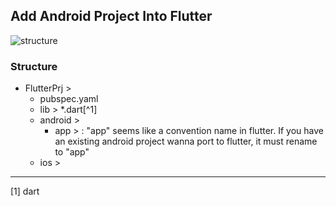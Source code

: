 
## Add Android Project Into Flutter
![structure](https://gordianknot1981.github.io/nxp_note/flutter/flutter_android_structure.png )

### Structure
- FlutterPrj >
	-  pubspec.yaml
	- lib > *.dart[^1] 
	-  android >
		- app >
			: "app" seems like a convention name in flutter. If you have an existing android project wanna port to flutter, it must rename to "app"
	-  ios >
-------------------------------------
[1] dart



<!--stackedit_data:
eyJoaXN0b3J5IjpbMTU0MTk5MzY5NCwtMTkzNjQ3OTI1NSwtMT
c3NDY5Njg4Ml19
-->